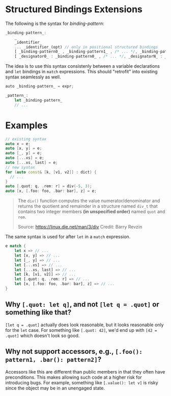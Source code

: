 # Structured Bindings Extensions

The following is the syntax for _binding-pattern_:

```rust
_binding-pattern_:
    _
    _identifier_
    ... _identifier_(opt) // only in positional structured bindings
    [ _binding-pattern0_ , _binding-pattern1_ , /* ... */, _binding-patternN_ ]
    [ _designator0_ : _binding-pattern0_ , /* ... */, _designatorN_ : _binding-patternN_ ]
```

The idea is to use this syntax consistenly between a variable declarations
and `let` bindings in `match` expressions. This should "retrofit" into
existing syntax seamlessly as well.

```rust
auto _binding-pattern_ = expr;

_pattern_:
    let _binding-pattern_
    // ...
```

# Examples

```cpp
// existing syntax
auto x = e;
auto [x, y] = e;
auto [_, y] = e;
auto [...xs] = e;
auto [...xs, last] = e;
// new syntax
for (auto const& [k, [v1, v2]] : dict) {
  // ...
}
auto [.quot: q, .rem: r] = div(-5, 3);
auto [x, [.foo: foo, .bar: bar], z] = e;
```

> The `div()` function computes the value numerator/denominator and returns
> the quotient and remainder in a structure named `div_t` that contains two
> integer members __(in unspecified order)__ named `quot` and `rem`.
>
> Source: https://linux.die.net/man/3/div
> Credit: Barry Revzin

The same syntax is used for after `let` in a `match` expression.

```rust
e match {
    let x => // ...
    let [x, y] => // ...
    let [_, y] => // ...
    let [...xs] => // ...
    let [...xs, last] => // ...
    let [k, [v1, v2]] => // ...
    let [.quot: q, .rem: r] => // ...
    let [x, [.foo: foo, .bar: bar], z] => // ...
}
```

## Why `[.quot: let q]`, and not `[let q = .quot]` or something like that?

`[let q = .quot]` actually does look reasonable, but it looks reasonable
only for the `let` case. For something like `[.quot: 42]`, we'd end up
with `[42 = .quot]` which doesn't look so good.

## Why not support accessors, e.g., `[.foo(): pattern1, .bar(): pattern2]`?

Accessors like this are different than public members in that they often have
preconditions. This makes allowing such code at a higher risk for introducing
bugs. For example, something like `[.value(): let v]` is risky since the object
may be in an unengaged state.
